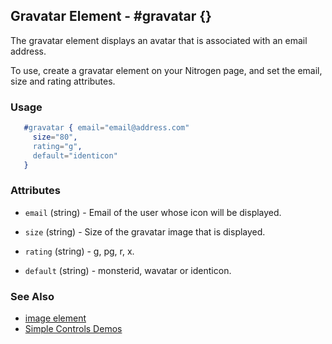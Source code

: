 <!-- dash: #gravatar | Element | ###:Section -->



## Gravatar Element - #gravatar {}

  The gravatar element displays an avatar that is associated with an
  email address.

  To use, create a gravatar element on your Nitrogen page, and set the
  email, size and rating attributes.

### Usage

```erlang
   #gravatar { email="email@address.com"
	 size="80",
	 rating="g",
	 default="identicon"
   }

```

### Attributes

   * `email` (string) - Email of the user whose icon will be displayed.

   * `size` (string) - Size of the gravatar image that is displayed.

   * `rating` (string) - g, pg, r, x.

   * `default` (string) - monsterid, wavatar or identicon.

### See Also

 *  [image element](./image.md)
 *  [Simple Controls Demos](http://nitrogenproject.com/demos/simplecontrols)
